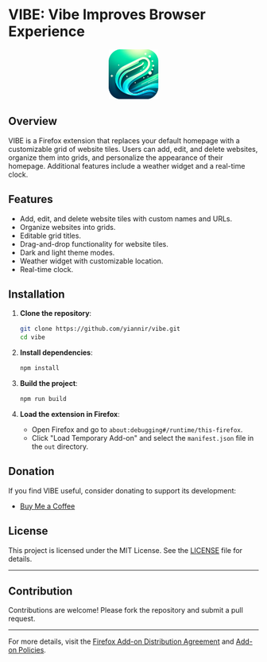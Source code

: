 # VIBE: Vibe Improves Browser Experience

<p align="center">
  <img src="icons/icon.png" alt="VIBE Icon" width="100" height="100">
</p>

## Overview

VIBE is a Firefox extension that replaces your default homepage with a customizable grid of website tiles. Users can add, edit, and delete websites, organize them into grids, and personalize the appearance of their homepage. Additional features include a weather widget and a real-time clock.

## Features

- Add, edit, and delete website tiles with custom names and URLs.
- Organize websites into grids.
- Editable grid titles.
- Drag-and-drop functionality for website tiles.
- Dark and light theme modes.
- Weather widget with customizable location.
- Real-time clock.

## Installation

1. **Clone the repository**:
    ```bash
    git clone https://github.com/yiannir/vibe.git
    cd vibe
    ```

2. **Install dependencies**:
    ```bash
    npm install
    ```

3. **Build the project**:
    ```bash
    npm run build
    ```

4. **Load the extension in Firefox**:
    - Open Firefox and go to `about:debugging#/runtime/this-firefox`.
    - Click "Load Temporary Add-on" and select the `manifest.json` file in the `out` directory.

## Donation

If you find VIBE useful, consider donating to support its development:

- [Buy Me a Coffee](https://buymeacoffee.com/yiannis)

## License

This project is licensed under the MIT License. See the [LICENSE](LICENSE) file for details.

---

## Contribution

Contributions are welcome! Please fork the repository and submit a pull request.

---

For more details, visit the [Firefox Add-on Distribution Agreement](https://extensionworkshop.com/documentation/publish/firefox-add-on-distribution-agreement/) and [Add-on Policies](https://extensionworkshop.com/documentation/publish/add-on-policies/).